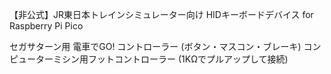 【非公式】JR東日本トレインシミュレーター向け HIDキーボードデバイス for Raspberry Pi Pico

セガサターン用 電車でGO! コントローラー (ボタン・マスコン・ブレーキ)
コンピューターミシン用フットコントローラー (1KΩでプルアップして接続)
